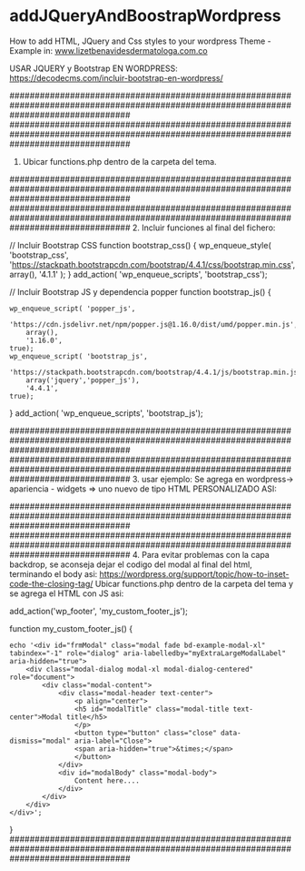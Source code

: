 # addJQueryAndBoostrapWordpress
How to add HTML, JQuery and Css styles to your wordpress Theme - Example in: www.lizetbenavidesdermatologa.com.co

USAR JQUERY y Bootstrap EN WORDPRESS: https://decodecms.com/incluir-bootstrap-en-wordpress/

########################################################################################################################################
########################################################################################################################################
1. Ubicar functions.php dentro de la carpeta del tema.

########################################################################################################################################
########################################################################################################################################
2. Incluir funciones al final del fichero:

// Incluir Bootstrap CSS
function bootstrap_css() {
	wp_enqueue_style( 'bootstrap_css', 
	'https://stackpath.bootstrapcdn.com/bootstrap/4.4.1/css/bootstrap.min.css', 
	array(), 
	'4.1.1'
	); 
}
add_action( 'wp_enqueue_scripts', 'bootstrap_css');


// Incluir Bootstrap JS y dependencia popper
function bootstrap_js() {

	wp_enqueue_script( 'popper_js', 
		'https://cdn.jsdelivr.net/npm/popper.js@1.16.0/dist/umd/popper.min.js', 
		array(), 
		'1.16.0', 
	true); 
	wp_enqueue_script( 'bootstrap_js', 
		'https://stackpath.bootstrapcdn.com/bootstrap/4.4.1/js/bootstrap.min.js', 
		array('jquery','popper_js'), 
		'4.4.1', 
	true); 
	
}
add_action( 'wp_enqueue_scripts', 'bootstrap_js');

########################################################################################################################################
########################################################################################################################################
3. usar ejemplo: Se agrega en wordpress-> apariencia - widgets => uno nuevo de tipo HTML PERSONALIZADO ASI:

<script>
	
jQuery(document).ready(function() {

	jQuery('#modalTitle').html('Medidas contra el COVID-19 <strong style="color: #000000 !important;"><a href="https://www.instagram.com/explore/tags/yomequedoencasa/?hl=es-la" target="_new" style="color: #000000 !important;">#yoMeQuedoEnCasa</a> <a href="https://www.instagram.com/explore/tags/lizetbenavidesdermatologa/?hl=es-la" target="_new" style="color: #000000 !important;">#lizetbenavidesdermatologa</a></strong>');
	
	jQuery('#modalBody').html('<a href="https://api.whatsapp.com/send?phone=573112558004&text=Hola,%20te%20hablo%20desde%20tu%20web"><p align="center"><img src="covid19MiniLizet.png" class="figure-img img-fluid rounded"></p></a><p align="center" style="color: #000000 !important;">Click sobre la imagen si deseas contactarnos mediante WhatsApp.</p>');

	jQuery('#frmModal').modal({backdrop: 'static', keyboard: true});
	jQuery('#frmModal').modal('show');
	jQuery('#frmModal').fadeIn('slow');
});
	
jQuery('.modal').on('shown.bs.modal', function() {
	jQuery(this).before(jQuery('.modal-backdrop'));
	jQuery(this).css("z-index", parseInt(jQuery('.modal-backdrop').css('z-index')) + 1);
});	
	
</script>
	
########################################################################################################################################
########################################################################################################################################
4. Para evitar problemas con la capa backdrop, se aconseja dejar el codigo del modal al final del html, terminando el body asi: https://wordpress.org/support/topic/how-to-inset-code-the-closing-tag/
Ubicar functions.php dentro de la carpeta del tema y se agrega el HTML con JS asi:

add_action('wp_footer', 'my_custom_footer_js');

function my_custom_footer_js() {

	echo '<div id="frmModal" class="modal fade bd-example-modal-xl" tabindex="-1" role="dialog" aria-labelledby="myExtraLargeModalLabel" aria-hidden="true">
		<div class="modal-dialog modal-xl modal-dialog-centered" role="document">
			<div class="modal-content">
				<div class="modal-header text-center">
					<p align="center">
					<h5 id="modalTitle" class="modal-title text-center">Modal title</h5>
					</p>
					<button type="button" class="close" data-dismiss="modal" aria-label="Close">
					<span aria-hidden="true">&times;</span>
					</button>
				</div>
				<div id="modalBody" class="modal-body">
					Content here....
				</div>
			</div>
		</div>
	</div>';
	
}
########################################################################################################################################
